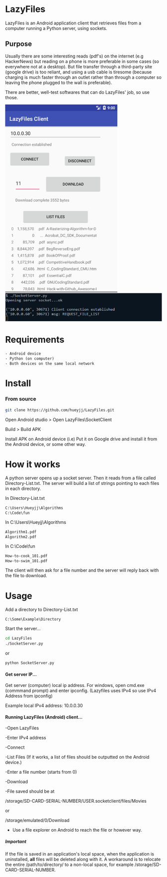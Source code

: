 # LazyFiles
LazyFiles is an Android application client that retrieves files from a computer running a Python server, using sockets.

## Purpose
Usually there are some interesting reads (pdf's) on the internet (e.g HackerNews) but reading on a phone is more 
preferable in some cases (so everywhere not at a desktop). But file transfer through a third-party site (google drive) is too reliant,
and using a usb cable is tiresome (because charging is much faster through an outlet rather than through a computer so leaving the phone plugged to 
the wall is preferable).

There are better, well-test softwares that can do LazyFiles' job, so use those. 

![Client](https://raw.githubusercontent.com/hueyjj/LazyFiles/master/Images/Client.PNG)
![Server](https://raw.githubusercontent.com/hueyjj/LazyFiles/master/Images/Server.PNG)

# Requirements
    - Android device
    - Python (on computer)
    - Both devices on the same local network

# Install
### From source
```sh
git clone https://github.com/hueyjj/LazyFiles.git
```
Open Android studio > Open LazyFiles\SocketClient

Build > Build APK

Install APK on Android device
    (i.e) Put it on Google drive and install it from the Android device, or some other way.

# How it works
A python server opens up a socket server. Then it reads from a file called Directory-List.txt. The server
will build a list of strings pointing to each files in each directory. 
   
In Directory-List.txt
```
C:\Users\Hueyjj\Algorithms
C:\Code\fun
```

In C:\Users\Hueyjj\Algorithms
```
Algorithm1.pdf
Algorithm2.pdf
```

In C:\Code\fun
```
How-to-cook_101.pdf
How-to-swim_101.pdf
```

The client will then ask for a file number and the server will reply back with the file to download.

# Usage
Add a directory to Directory-List.txt
```
C:\Some\Example\Directory
```

Start the server...
```sh
cd LazyFiles
./SocketServer.py
```
or
```sh
python SocketServer.py
```

#### Get server IP...

Get server (computer) local ip address. For windows, open cmd.exe (commmand prompt) and enter ipconfig. 
(Lazyfiles uses IPv4 so use IPv4 Address from ipconfig)

Example local IPv4 address: 10.0.0.30

#### Running LazyFiles (Android) client...

-Open LazyFiles

-Enter IPv4 address

-Connect

-List Files (If it works, a list of files should be outputted on the Android device.)

-Enter a file number (starts from 0)

-Download

-File saved should be at 

/storage/SD-CARD-SERIAL-NUMBER/USER.socketclient/files/Movies

or 

/storage/emulated/0/Download

- Use a file explorer on Android to reach the file or however way.

##### Important
If the file is saved in an application's local space, when the application is uninstalled, **all** 
files will be deleted along with it. A workaround is to relocate the entire /path/to/directory/ to 
a non-local space, for example /storage/SD-CARD-SERIAL-NUMBER.
